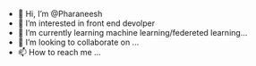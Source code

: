 - 👋 Hi, I’m @Pharaneesh
- 👀 I’m interested in front end devolper
- 🌱 I’m currently learning machine learning/federeted learning...
- 💞️ I’m looking to collaborate on ...
- 📫 How to reach me ...

<!---
Pharaneesh/Pharaneesh is a ✨ special ✨ repository because its `README.md` (this file) appears on your GitHub profile.
You can click the Preview link to take a look at your changes.
--->
